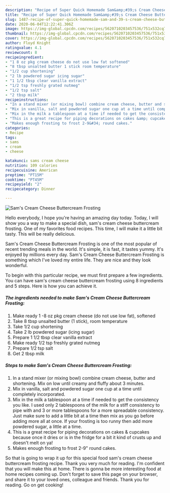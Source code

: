 ```yaml
---
description: "Recipe of Super Quick Homemade Sam&amp;#39;s Cream Cheese Buttercream Frosting"
title: "Recipe of Super Quick Homemade Sam&amp;#39;s Cream Cheese Buttercream Frosting"
slug: 1487-recipe-of-super-quick-homemade-sam-and-39-s-cream-cheese-buttercream-frosting
date: 2020-06-04T12:22:41.306Z
image: https://img-global.cpcdn.com/recipes/5620710203457536/751x532cq70/sams-cream-cheese-buttercream-frosting-recipe-main-photo.jpg
thumbnail: https://img-global.cpcdn.com/recipes/5620710203457536/751x532cq70/sams-cream-cheese-buttercream-frosting-recipe-main-photo.jpg
cover: https://img-global.cpcdn.com/recipes/5620710203457536/751x532cq70/sams-cream-cheese-buttercream-frosting-recipe-main-photo.jpg
author: Floyd Knight
ratingvalue: 4.1
reviewcount: 8
recipeingredient:
- "1 8 oz pkg cream cheese do not use low fat softened"
- "8 tbsp unsalted butter 1 stick room temperature"
- "1/2 cup shortening"
- "2 lb powdered sugar icing sugar"
- "1 1/2 tbsp clear vanilla extract"
- "1/2 tsp freshly grated nutmeg"
- "1/2 tsp salt"
- "2 tbsp milk"
recipeinstructions:
- "In a stand mixer (or mixing bowl) combine cream cheese, butter and shortening. Mix on low until creamy and fluffy about 3 minutes."
- "Mix in vanilla, salt and powdered sugar one cup at a time until completely incorporated."
- "Mix in the milk a tablespoon at a time if needed to get the consistency you like. I used only 2 tablespoons of the milk for a stiff consistency to pipe with and 3 or more tablespoons for a more spreadable consistency.  Just make sure to add a little bit at a time then mix as you go before adding more all at once. If your frosting is too runny then add more powdered sugar, a little at a time."
- "This is a great recipe for piping decorations on cakes &amp; cupcakes because once it dries or is in the fridge for a bit it kind of crusts up and doesn&#39;t melt on ya!"
- "Makes enough frosting to frost 2-9&#34; round cakes."
categories:
- Recipe
tags:
- sams
- cream
- cheese

katakunci: sams cream cheese 
nutrition: 109 calories
recipecuisine: American
preptime: "PT15M"
cooktime: "PT45M"
recipeyield: "2"
recipecategory: Dinner

---
```



![Sam&#39;s Cream Cheese Buttercream Frosting](https://img-global.cpcdn.com/recipes/5620710203457536/751x532cq70/sams-cream-cheese-buttercream-frosting-recipe-main-photo.jpg)

Hello everybody, I hope you're having an amazing day today. Today, I will show you a way to make a special dish, sam&#39;s cream cheese buttercream frosting. One of my favorites food recipes. This time, I will make it a little bit tasty. This will be really delicious.



Sam&#39;s Cream Cheese Buttercream Frosting is one of the most popular of recent trending meals in the world. It's simple, it is fast, it tastes yummy. It's enjoyed by millions every day. Sam&#39;s Cream Cheese Buttercream Frosting is something which I've loved my entire life. They are nice and they look wonderful.


To begin with this particular recipe, we must first prepare a few ingredients. You can have sam&#39;s cream cheese buttercream frosting using 8 ingredients and 5 steps. Here is how you can achieve it.

<!--inarticleads1-->

##### The ingredients needed to make Sam&#39;s Cream Cheese Buttercream Frosting:

1. Make ready 1 -8 oz pkg cream cheese (do not use low fat), softened
1. Take 8 tbsp unsalted butter (1 stick), room temperature
1. Take 1/2 cup shortening
1. Take 2 lb powdered sugar (icing sugar)
1. Prepare 1 1/2 tbsp clear vanilla extract
1. Make ready 1/2 tsp freshly grated nutmeg
1. Prepare 1/2 tsp salt
1. Get 2 tbsp milk




<!--inarticleads2-->

##### Steps to make Sam&#39;s Cream Cheese Buttercream Frosting:

1. In a stand mixer (or mixing bowl) combine cream cheese, butter and shortening. Mix on low until creamy and fluffy about 3 minutes.
1. Mix in vanilla, salt and powdered sugar one cup at a time until completely incorporated.
1. Mix in the milk a tablespoon at a time if needed to get the consistency you like. I used only 2 tablespoons of the milk for a stiff consistency to pipe with and 3 or more tablespoons for a more spreadable consistency.  Just make sure to add a little bit at a time then mix as you go before adding more all at once. If your frosting is too runny then add more powdered sugar, a little at a time.
1. This is a great recipe for piping decorations on cakes &amp; cupcakes because once it dries or is in the fridge for a bit it kind of crusts up and doesn&#39;t melt on ya!
1. Makes enough frosting to frost 2-9&#34; round cakes.




So that is going to wrap it up for this special food sam&#39;s cream cheese buttercream frosting recipe. Thank you very much for reading. I'm confident that you will make this at home. There is gonna be more interesting food at home recipes coming up. Don't forget to save this page on your browser, and share it to your loved ones, colleague and friends. Thank you for reading. Go on get cooking!
